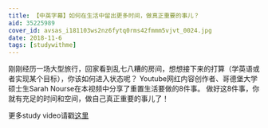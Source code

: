 ```yaml
---
title: 【中英字幕】如何在生活中留出更多时间，做真正重要的事儿？
aid: 35225989
cover_id: avsas_i181103ws2nz6fytq0rms42fmmm5vjvt_0024.jpg
date: 2018-11-6
tags: [studywithme]
---
```

刚刚经历一场大型旅行，回家看到乱七八糟的房间，想想接下来的打算（学英语或者实现某个目标），你该如何进入状态呢？
Youtube网红内容创作者、哥德堡大学硕士生Sarah Nourse在本视频中分享了重置生活要做的8件事。
做好这8件事，你就有充足的时间和空间，做自己真正重要的事儿了！

更多study video请戳[这里](https://wblearn.github.io/study-video/)